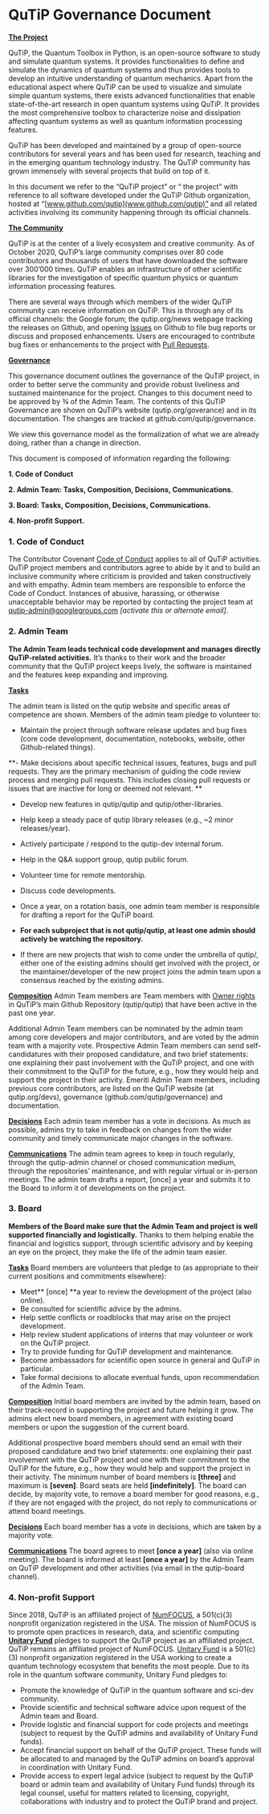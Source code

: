 # QuTiP Governance Document

**<span style="text-decoration:underline;">The Project</span>**

QuTiP, the Quantum Toolbox in Python, is an open-source software to study and simulate quantum systems. It provides functionalities to define and simulate the dynamics of quantum systems and thus provides tools to develop an intuitive understanding of quantum mechanics. Apart from the educational aspect where QuTiP can be used to visualize and simulate simple quantum systems, there exists advanced functionalities that enable state-of-the-art research in open quantum systems using QuTiP. It provides the most comprehensive toolbox to characterize noise and dissipation affecting quantum systems as well as quantum information processing features.

QuTiP has been developed and maintained by a group of open-source contributors for several years and has been used for research, teaching and in the emerging quantum technology industry. The QuTiP community has grown immensely with several projects that build on top of it.

In this document we refer to the “QuTiP project” or “ the project” with reference to all software developed under the QuTiP Github organization, hosted at “[www.github.com/qutip](www.github.com/qutip)” and all related activities involving its community happening through its official channels.

**<span style="text-decoration:underline;">The Community</span>**

QuTiP is at the center of a lively ecosystem and creative community. As of October 2020, QuTiP’s large community comprises over 80 code contributors and thousands of users that have downloaded the software over 300’000 times. QuTiP enables an infrastructure of other scientific libraries for the investigation of specific quantum physics or quantum information processing features. 

There are several ways through which members of the wider QuTiP community can receive information on QuTiP. This is through any of its official channels: the Google forum; the qutip.org/news webpage tracking the releases on Github, and opening [Issues](https://github.com/qutip/qutip/issues) on Github to file bug reports or discuss and proposed enhancements. Users are encouraged to contribute bug fixes or enhancements to the project with [Pull Requests](https://github.com/qutip/qutip/pulls).



**<span style="text-decoration:underline;">Governance</span>**

This governance document outlines the governance of the QuTiP project, in order to better serve the community and provide robust liveliness and sustained maintenance for the project. Changes to this document need to be approved by ¾ of the Admin Team. The contents of this QuTiP Governance are shown on QuTiP’s website (qutip.org/goverance) and in its documentation. The changes are tracked at github.com/qutip/governance.

We view this governance model as the formalization of what we are already doing, rather than a change in direction.

This document is composed of information regarding the following:

**1. Code of Conduct**

**2. Admin Team: Tasks, Composition, Decisions, Communications.**

**3. Board: Tasks, Composition, Decisions, Communications.**

**4. Non-profit Support.**

### 1. Code of Conduct

The Contributor Covenant [Code of Conduct](https://github.com/qutip/qutip/blob/master/CODE_OF_CONDUCT.md) applies to all of QuTiP activities. QuTiP project members and contributors agree to abide by it and to build an inclusive community where criticism is provided and taken constructively and with empathy. Admin team members are responsible to enforce the Code of Conduct. Instances of abusive, harassing, or otherwise unacceptable behavior may be reported by contacting the project team at qutip-admin@googlegroups.com _[activate this or alternate email]_. 

### 2. Admin Team
**The Admin Team leads technical code development and manages directly QuTiP-related activities.** It’s thanks to their work and the broader community that the QuTiP project keeps lively, the software is maintained and the features keep expanding and improving. 

**<span style="text-decoration:underline;">Tasks</span>**

The admin team is listed on the qutip website and specific areas of competence are shown. Members of the admin team pledge to volunteer to:

- Maintain the project through software release updates and bug fixes (core code development, documentation, notebooks, website, other Github-related things). 

**- Make decisions about specific technical issues, features, bugs and pull requests. They are the primary mechanism of guiding the code review process and merging pull requests. This includes closing pull requests or issues that are inactive for long or deemed not relevant. **

- Develop new features in qutip/qutip and qutip/other-libraries. 
- Help keep a steady pace of qutip library releases (e.g., ~2 minor releases/year). 
- Actively participate / respond to the qutip-dev internal forum.
- Help in the Q&A support group, qutip public forum.  
- Volunteer time for remote mentorship.
- Discuss code developments.
- Once a year, on a rotation basis, one admin team member is responsible for drafting a report for the QuTiP board.
- **For each subproject that is not qutip/qutip, at least one admin should actively be watching the repository.**

- If there are new projects that wish to come under the umbrella of qutip/, either one of the existing admins should get involved with the project, or the maintainer/developer of the new project joins the admin team upon a consensus reached by the existing admins.

**<span style="text-decoration:underline;">Composition</span>**
Admin Team members are Team members with [Owner rights](https://github.com/orgs/qutip/people?query=role%3Aowner#) in QuTiP’s main Github Repository (qutip/qutip) that have been active in the past one year.  

Additional Admin Team members can be nominated by the admin team among core developers and major contributors, and are voted by the admin team with a majority vote. Prospective Admin Team members can send self-candidatures with their proposed candidature, and two brief statements: one explaining their past involvement with the QuTiP project, and one with their commitment to the QuTiP for the future, e.g., how they would help and support the project in their activity. Emeriti Admin Team members, including previous core contributors, are listed on the QuTiP website (at qutip.org/devs), governance (github.com/qutip/governance) and documentation.

**<span style="text-decoration:underline;">Decisions</span>**
Each admin team member has a vote in decisions. As much as possible, admins try to take in feedback on changes from the wider community and timely communicate major changes in the software. 

**<span style="text-decoration:underline;">Communications</span>**
The admin team agrees to keep in touch regularly, through the qutip-admin channel or chosed communication medium, through the repositories’ maintenance, and with regular virtual or in-person meetings. The admin team drafts a report, [once] a year and submits it to the Board to inform it of developments on the project.

### 3. Board
**Members of the Board make sure that the Admin Team and project is well supported financially and logistically.** Thanks to them helping enable the financial and logistics support, through scientific advisory and by keeping an eye on the project, they make the life of the admin team easier. 

**<span style="text-decoration:underline;">Tasks</span>**
Board members are volunteers that pledge to (as appropriate to their current positions and commitments elsewhere):

- Meet** [once] **a year to review the development of the project (also online).
- Be consulted for scientific advice by the admins. 
- Help settle conflicts or roadblocks that may arise on the project development.  
- Help review student applications of interns that may volunteer or work on the QuTiP project.
- Try to provide funding for QuTiP development and maintenance.
- Become ambassadors for scientific open source in general and QuTiP in particular.
- Take formal decisions to allocate eventual funds, upon recommendation of the Admin Team. 

**<span style="text-decoration:underline;">Composition</span>**
Initial board members are invited by the admin team, based on their track-record in supporting the project and future helping it grow. The admins elect new board members, in agreement with existing board members or upon the suggestion of the current board.

Additional prospective board members should send an email with their proposed candidature and two brief statements: one explaining their past involvement with the QuTiP project and one with their commitment to the QuTiP for the future, e.g., how they would help and support the project in their activity. The minimum number of board members is **[three]** and maximum is **[seven]**. Board seats are held **[indefinitely]**. The board can decide, by majority vote, to remove a board member for good reasons, e.g., if they are not engaged with the project, do not reply to communications or attend board meetings.   

**<span style="text-decoration:underline;">Decisions</span>**
Each board member has a vote in decisions, which are taken by a majority vote. 

**<span style="text-decoration:underline;">Communications</span>**
The board agrees to meet **[once a year]** (also via online meeting). The board is informed at least **[once a year]** by the Admin Team on QuTiP development and other activities (via email in the qutip-board channel). 

### 4. Non-profit Support
Since 2018, QuTiP is an affiliated project of [NumFOCUS](https://numfocus.org/), a 501(c)(3) nonprofit organization registered in the USA. The mission of NumFOCUS is to promote open practices in research, data, and scientific computing **[Unitary Fund](http://unitary.fund/)** pledges to support the QuTiP project as an affiliated project. QuTiP remains an affiliated project of NumFOCUS. [Unitary Fund](http://unitary.fund/) is a 501(c)(3) nonprofit organization registered in the USA working to create a quantum technology ecosystem that benefits the most people. Due to its role in the quantum software community, Unitary Fund pledges to: 

*   Promote the knowledge of QuTiP in the quantum software and sci-dev community.
*   Provide scientific and technical software advice upon request of the Admin team and Board. 
*   Provide logistic and financial support for code projects and meetings (subject to request by the QuTiP admins and availability of Unitary Fund funds). 
*   Accept financial support on behalf of the QuTiP project. These funds will be allocated to and managed by the QuTiP admins on board’s approval in coordination with Unitary Fund. 
*   Provide access to expert legal advice (subject to request by the QuTiP board or admin team and availability of Unitary Fund funds) through its legal counsel, useful for matters related to licensing, copyright, collaborations with industry and to protect the QuTiP brand and project.
